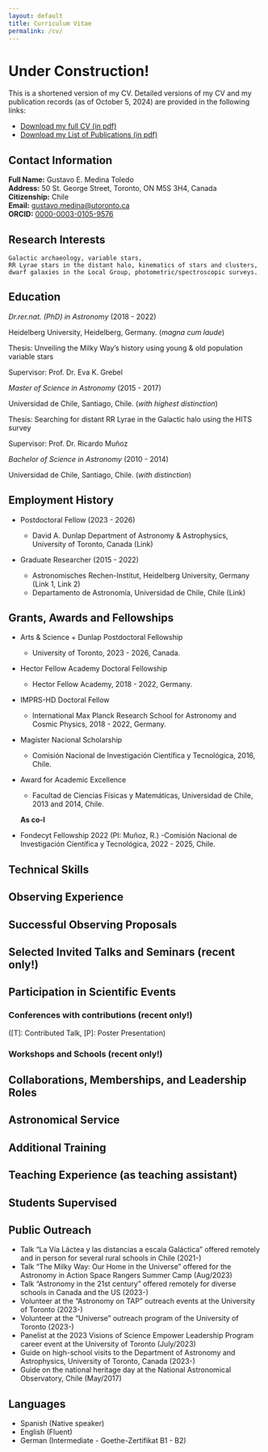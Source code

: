 ```yaml
---
layout: default
title: Curriculum Vitae
permalink: /cv/
---
```


# Under Construction!

This is a shortened version of my CV. Detailed versions of my CV and my publication records (as of October 5, 2024) are provided in the following links:

- [Download my full CV (in pdf)](https://github.com/gmedinat/gmedinat.github.io/blob/024b38f2fd97e363a8734fe53e2e08b4018339ac/CV_GMT_20241005.pdf)
- [Download my List of Publications (in pdf)](https://github.com/gmedinat/gmedinat.github.io/blob/94cc80feec013bbc4358ab5a4196f4a169079500/Publications_GMT_20241005.pdf)

## Contact Information

**Full Name:** Gustavo E. Medina Toledo  
**Address:** 50 St. George Street, Toronto, ON M5S 3H4, Canada  
**Citizenship:** Chile  
**Email:** [gustavo.medina@utoronto.ca](mailto:gustavo.medina@utoronto.ca)  
**ORCID:** [0000-0003-0105-9576](https://orcid.org/0000-0003-0105-9576)

## Research Interests
    Galactic archaeology, variable stars, 
    RR Lyrae stars in the distant halo, kinematics of stars and clusters, 
    dwarf galaxies in the Local Group, photometric/spectroscopic surveys.

## Education
*Dr.rer.nat. (PhD) in Astronomy* (2018 - 2022)

Heidelberg University, Heidelberg, Germany.         (_magna cum laude_)

Thesis: Unveiling the Milky Way’s history using young & old population variable stars

Supervisor: Prof. Dr. Eva K. Grebel

*Master of Science in Astronomy* (2015 - 2017)

  Universidad de Chile, Santiago, Chile.           (_with highest distinction_)

  Thesis: Searching for distant RR Lyrae in the Galactic halo using the HITS survey

  Supervisor: Prof. Dr. Ricardo Muñoz

*Bachelor of Science in Astronomy* (2010 - 2014)

Universidad de Chile, Santiago, Chile. (_with distinction_)


## Employment History
- Postdoctoral Fellow (2023 - 2026)
  - David A. Dunlap Department of Astronomy & Astrophysics, University of Toronto, Canada (Link)

- Graduate Researcher (2015 - 2022)
  - Astronomisches Rechen-Institut, Heidelberg University, Germany (Link 1, Link 2)
  - Departamento de Astronomía, Universidad de Chile, Chile (Link)

## Grants, Awards and Fellowships
- Arts & Science + Dunlap Postdoctoral Fellowship
  - University of Toronto, 2023 - 2026, Canada.

- Hector Fellow Academy Doctoral Fellowship
  - Hector Fellow Academy, 2018 - 2022, Germany.

- IMPRS-HD Doctoral Fellow
  - International Max Planck Research School for Astronomy and Cosmic Physics, 2018 - 2022,
Germany.

- Magíster Nacional Scholarship
  - Comisión Nacional de Investigación Científica y Tecnológica, 2016, Chile.

- Award for Academic Excellence
  - Facultad de Ciencias Físicas y Matemáticas, Universidad de Chile, 2013 and 2014, Chile.

   **As co-I**

- Fondecyt Fellowship 2022 (PI: Muñoz, R.)
  -Comisión Nacional de Investigación Científica y Tecnológica, 2022 - 2025, Chile.


## Technical Skills

## Observing Experience

## Successful Observing Proposals

## Selected Invited Talks and Seminars (recent only!)

## Participation in Scientific Events 

### Conferences with contributions (recent only!) 
([T]: Contributed Talk, [P]: Poster Presentation)

### Workshops and Schools (recent only!)

## Collaborations, Memberships, and Leadership Roles

## Astronomical Service

## Additional Training  

## Teaching Experience (as teaching assistant)

## Students Supervised

## Public Outreach
- Talk “La Vía Láctea y las distancias a escala Galáctica” offered remotely and in person for several rural schools in Chile (2021-)
- Talk “The Milky Way: Our Home in the Universe” offered for the Astronomy in Action Space Rangers Summer Camp (Aug/2023)
- Talk “Astronomy in the 21st century” offered remotely for diverse schools in Canada and the US (2023-)
- Volunteer at the “Astronomy on TAP” outreach events at the University of Toronto (2023-)
- Volunteer at the “Universe” outreach program of the University of Toronto (2023-)
- Panelist at the 2023 Visions of Science Empower Leadership Program career event at the University of Toronto (July/2023)
- Guide on high-school visits to the Department of Astronomy and Astrophysics, University of Toronto, Canada (2023-)
- Guide on the national heritage day at the National Astronomical Observatory, Chile (May/2017)

## Languages
- Spanish (Native speaker)
- English (Fluent)
- German (Intermediate - Goethe-Zertifikat B1 - B2)

